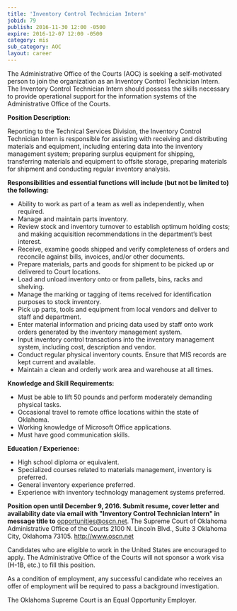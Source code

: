 ```yaml
---
title: 'Inventory Control Technician Intern'
jobid: 79
publish: 2016-11-30 12:00 -0500
expire: 2016-12-07 12:00 -0500
category: mis
sub_category: AOC
layout: career
---
```

<p>The Administrative Office of the Courts (AOC) is seeking a self-motivated person to join the organization as an Inventory Control Technician Intern.  The Inventory Control Technician Intern should possess the skills necessary to provide operational support for the information systems of the Administrative Office of the Courts.</p>
<p><strong>Position Description:</strong></p>
<p>Reporting to the Technical Services Division, the Inventory Control Technician Intern is responsible for assisting with receiving and distributing materials and equipment, including entering data into the inventory management system; preparing surplus equipment for shipping, transferring materials and equipment to offsite storage, preparing materials for shipment and conducting regular inventory analysis. </p>
<p><strong>Responsibilities and essential functions will include (but not be limited to) the following:</strong></p>
<ul>
<li>Ability to work as part of a team as well as independently, when required.</li>
<li>Manage and maintain parts inventory.</li>
<li>Review stock and inventory turnover to establish optimum holding costs; and making acquisition recommendations in the department’s best interest.</li>
<li>Receive, examine goods shipped and verify completeness of orders and reconcile against bills, invoices, and/or other documents.</li>
<li>Prepare materials, parts and goods for shipment to be picked up or delivered to Court locations.</li>
<li>Load and unload inventory onto or from pallets, bins, racks and shelving.</li>
<li>Manage the marking or tagging of items received for identification purposes to stock inventory.</li>
<li>Pick up parts, tools and equipment from local vendors and deliver to staff and department.</li>
<li>Enter material information and pricing data used by staff onto work orders generated by the inventory management system.</li>
<li>Input inventory control transactions into the inventory management system, including cost, description and vendor.</li>
<li>Conduct regular physical inventory counts. Ensure that MIS records are kept current and available.</li>
<li>Maintain a clean and orderly work area and warehouse at all times.</li>
</ul>
<p><strong>Knowledge and Skill Requirements:</strong></p>
<ul>
<li>Must be able to lift 50 pounds and perform moderately demanding physical tasks.</li>
<li>Occasional travel to remote office locations within the state of Oklahoma.</li>
<li>Working knowledge of Microsoft Office applications.</li>
<li>Must have good communication skills.</li>
</ul>
<p><strong>Education / Experience:</strong></p>
<ul>
<li>High school diploma or equivalent. </li>
<li>Specialized courses related to materials management, inventory is preferred.</li>
<li>General inventory experience preferred.</li>
<li>Experience with inventory technology management systems preferred.</li></ul>
<p><strong>Position open until December 9, 2016. Submit resume, cover letter and availability date via email with "Inventory Control Technician Intern" in message title to</strong> <a href="mailto:opportunities@oscn.net" target="_blank">opportunities@oscn.net</a>.  The Supreme Court of Oklahoma Administrative Office of the Courts 2100 N. Lincoln Blvd., Suite 3 Oklahoma City, Oklahoma 73105. <a href="http://www.oscn.net" target="_blank">http://www.oscn.net</a></p>
<p>Candidates who are eligible to work in the United States are encouraged to apply.   The Administrative Office of the Courts will not sponsor a work visa (H-1B, etc.) to fill this position.</p>
<p>As a condition of employment, any successful candidate who receives an offer of employment will be required to pass a background investigation.</p>
<p>The Oklahoma Supreme Court is an Equal Opportunity Employer.</p>